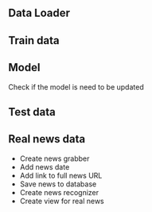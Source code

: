 ## **Data Loader**

## **Train data**

## **Model**

Check if the model is need to be updated

## **Test data**


## **Real news data**
* Create news grabber
* Add news date
* Add link to full news URL
* Save news to database
* Create news recognizer
* Create view for real news
